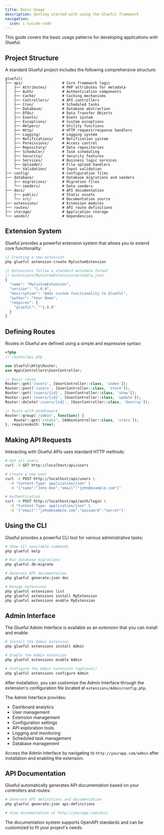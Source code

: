 ```yaml
---
title: Basic Usage
description: Getting started with using the Glueful framework
navigation:
  icon: i-lucide-code
---
```


This guide covers the basic usage patterns for developing applications with Glueful.

## Project Structure

A standard Glueful project includes the following comprehensive structure:

```
glueful/
├── api/                  # Core framework logic
│   ├── Attributes/       # PHP attributes for metadata
│   ├── Auth/             # Authentication components
│   ├── Cache/            # Caching mechanisms
│   ├── Controllers/      # API controllers
│   ├── Cron/             # Scheduled tasks
│   ├── Database/         # Database abstraction
│   ├── DTOs/             # Data Transfer Objects
│   ├── Events/           # Event system
│   ├── Exceptions/       # Custom exceptions
│   ├── Helpers/          # Utility functions
│   ├── Http/             # HTTP request/response handlers
│   ├── Logging/          # Logging system
│   ├── Notifications/    # Notification system
│   ├── Permissions/      # Access control
│   ├── Repository/       # Data repositories
│   ├── Scheduler/        # Task scheduling
│   ├── Security/         # Security features
│   ├── Services/         # Business logic services
│   ├── Uploader/         # File upload handlers
│   └── Validation/       # Input validation
├── config/               # Configuration files
├── database/             # Database migrations and seeders
│   ├── migrations/       # Migration files
│   └── seeders/          # Data seeders
├── docs/                 # API documentation
│   ├── public/           # Static assets
│   └── src/              # Documentation source
├── extensions/           # Extension modules
├── routes/               # API route definitions
├── storage/              # Application storage
└── vendor/               # Dependencies
```

## Extension System

Glueful provides a powerful extension system that allows you to extend core functionality:

```php
// Creating a new extension
php glueful extension:create MyCustomExtension

// Extensions follow a standard metadata format
// extensions/MyCustomExtension/metadata.json
{
  "name": "MyCustomExtension",
  "version": "1.0.0",
  "description": "Adds custom functionality to Glueful",
  "author": "Your Name",
  "requires": {
    "glueful": "^1.0.0"
  }
}
```

## Defining Routes

Routes in Glueful are defined using a simple and expressive syntax:

```php
<?php
// routes/api.php

use Glueful\Http\Router;
use App\Controllers\UserController;

// Basic route
Router::get('/users', [UserController::class, 'index']);
Router::post('/users', [UserController::class, 'store']);
Router::get('/users/{id}', [UserController::class, 'show']);
Router::put('/users/{id}', [UserController::class, 'update']);
Router::delete('/users/{id}', [UserController::class, 'destroy']);

// Route with middleware
Router::group('/admin', function() {
    Router::get('/stats', [AdminController::class, 'stats']);
}, requiresAuth: true);
```

## Making API Requests

Interacting with Glueful APIs uses standard HTTP methods:

```bash
# Get all users
curl -X GET http://localhost/api/users

# Create a new user
curl -X POST http://localhost/api/users \
  -H "Content-Type: application/json" \
  -d '{"name":"John Doe","email":"john@example.com"}'

# Authentication
curl -X POST http://localhost/api/auth/login \
  -H "Content-Type: application/json" \
  -d '{"email":"john@example.com","password":"secret"}'
```

## Using the CLI

Glueful provides a powerful CLI tool for various administrative tasks:

```bash
# Show all available commands
php glueful help

# Run database migrations
php glueful db:migrate

# Generate API documentation
php glueful generate:json doc

# Manage extensions
php glueful extensions list
php glueful extensions install MyExtension
php glueful extensions enable MyExtension
```

## Admin Interface

The Glueful Admin Interface is available as an extension that you can install and enable:

```bash
# Install the Admin extension
php glueful extensions install Admin

# Enable the Admin extension
php glueful extensions enable Admin

# Configure the Admin extension (optional)
php glueful extensions configure Admin
```

After installation, you can customize the Admin Interface through the extension's configuration file located at `extensions/Admin/config.php`.

The Admin Interface provides:

- Dashboard analytics
- User management
- Extension management
- Configuration settings
- API exploration tools
- Logging and monitoring
- Scheduled task management
- Database management

Access the Admin Interface by navigating to `http://yourapp.com/admin` after installation and enabling the extension.

## API Documentation

Glueful automatically generates API documentation based on your controllers and routes:

```bash
# Generate API definitions and documentation
php glueful generate:json api-definitions

# View documentation at http://yourapp.com/docs
```

The documentation system supports OpenAPI standards and can be customized to fit your project's needs.
